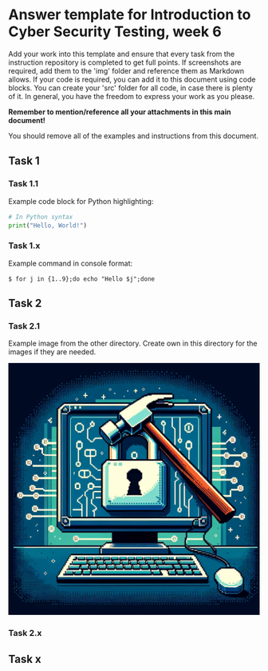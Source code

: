 # Answer template for Introduction to Cyber Security Testing, week 6

Add your work into this template and ensure that every task from the instruction repository is completed to get full points. 
If screenshots are required, add them to the 'img' folder and reference them as Markdown allows. 
If your code is required, you can add it to this document using code blocks. You can create your 'src' folder for all code, in case there is plenty of it. In general, you have the freedom to express your work as you please.

**Remember to mention/reference all your attachments in this main document!**

You should remove all of the examples and instructions from this document.

## Task 1

### Task 1.1

Example code block for Python highlighting:

```python
# In Python syntax
print("Hello, World!")
```

### Task 1.x

Example command in console format:
```console
$ for j in {1..9};do echo "Hello $j";done
```

## Task 2

### Task 2.1

Example image from the other directory. Create own in this directory for the images if they are needed.

![Example image](../img/cybertesting.png)

### Task 2.x

## Task x
